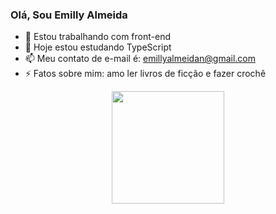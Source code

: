 ### Olá, Sou Emilly Almeida 


- 🔭 Estou trabalhando com front-end
- 🌱 Hoje estou estudando TypeScript
- 📫 Meu contato de e-mail é: emillyalmeidan@gmail.com
- ⚡ Fatos sobre mim: amo ler livros de ficção e fazer crochê

<div align="center">
  <a href="https://github.com/Emillyalmeida">
  <img height="180em" src="https://github-readme-stats.vercel.app/api?username=Emillyalmeida&count_private=true&show_icons=true&theme=radical"/>
<!--   <img height="180em" src="https://github-readme-stats.vercel.app/api/top-langs/?username=Emillyalmeida&hide=python"/> -->
</div>

